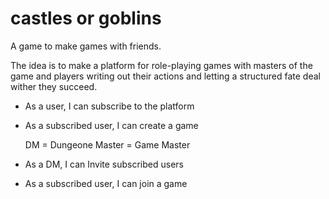 # castles or goblins

A game to make games with friends.

The idea is to make a platform for role-playing games with masters of the game and players writing out their actions and letting a structured fate deal wither they succeed.

- As a user, I can subscribe to the platform
- As a subscribed user, I can create a game 

    DM = Dungeone Master = Game Master

- As a DM, I can Invite subscribed users
- As a subscribed user, I can join a game 


